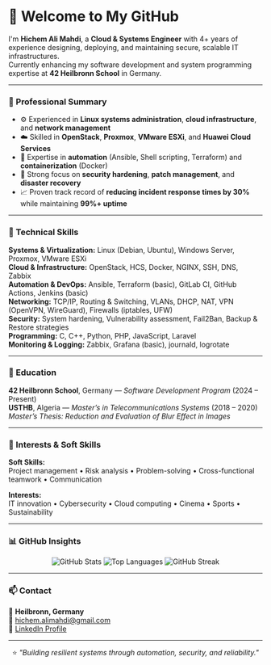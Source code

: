 # 👋 Welcome to My GitHub

I'm **Hichem Ali Mahdi**, a **Cloud & Systems Engineer** with 4+ years of experience designing, deploying, and maintaining secure, scalable IT infrastructures.  
Currently enhancing my software development and system programming expertise at **42 Heilbronn School** in Germany.

---

### 💼 Professional Summary
- ⚙️ Experienced in **Linux systems administration**, **cloud infrastructure**, and **network management**
- ☁️ Skilled in **OpenStack**, **Proxmox**, **VMware ESXi**, and **Huawei Cloud Services**
- 🔧 Expertise in **automation** (Ansible, Shell scripting, Terraform) and **containerization** (Docker)
- 🔐 Strong focus on **security hardening**, **patch management**, and **disaster recovery**
- 📈 Proven track record of **reducing incident response times by 30%** while maintaining **99%+ uptime**

---

### 🧰 Technical Skills
**Systems & Virtualization:** Linux (Debian, Ubuntu), Windows Server, Proxmox, VMware ESXi  
**Cloud & Infrastructure:** OpenStack, HCS, Docker, NGINX, SSH, DNS, Zabbix  
**Automation & DevOps:** Ansible, Terraform (basic), GitLab CI, GitHub Actions, Jenkins (basic)  
**Networking:** TCP/IP, Routing & Switching, VLANs, DHCP, NAT, VPN (OpenVPN, WireGuard), Firewalls (iptables, UFW)  
**Security:** System hardening, Vulnerability assessment, Fail2Ban, Backup & Restore strategies  
**Programming:** C, C++, Python, PHP, JavaScript, Laravel  
**Monitoring & Logging:** Zabbix, Grafana (basic), journald, logrotate  

---

### 🏫 Education
**42 Heilbronn School**, Germany — *Software Development Program* (2024 – Present)  
**USTHB**, Algeria — *Master’s in Telecommunications Systems* (2018 – 2020)  
*Master’s Thesis: Reduction and Evaluation of Blur Effect in Images*  

---

### 🌱 Interests & Soft Skills
**Soft Skills:**  
Project management • Risk analysis • Problem-solving • Cross-functional teamwork • Communication  

**Interests:**  
IT innovation • Cybersecurity • Cloud computing • Cinema • Sports • Sustainability  

---

### 📊 GitHub Insights

<div align="center">

![GitHub Stats](https://github-readme-stats.vercel.app/api?username=HichAliMahdi&show_icons=true&theme=github_dark&hide_border=true)
![Top Languages](https://github-readme-stats.vercel.app/api/top-langs/?username=HichAliMahdi&layout=compact&theme=github_dark&hide_border=true)
![GitHub Streak](https://streak-stats.demolab.com/?user=HichAliMahdi&theme=github-dark&hide_border=true)

</div>

---

### 📫 Contact
📍 **Heilbronn, Germany**  
📧 [hichem.alimahdi@gmail.com](mailto:hichem.alimahdi@gmail.com)  
🔗 [LinkedIn Profile](https://www.linkedin.com/in/hichem-ali-mahdi/)  

---

<div align="center">

⭐️ *"Building resilient systems through automation, security, and reliability."*

</div>
